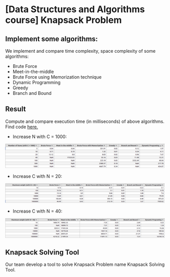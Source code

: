 # [Data Structures and Algorithms course] Knapsack Problem

## Implement some algorithms:

We implement and compare time complexity, space complexity of some algorithms:

- Brute Force
- Meet-in-the-middle
- Brute Force using Memorization technique
- Dynamic Programming
- Greedy
- Branch and Bound

## Result

Compute and compare execution time (in milliseconds) of above algorithms. Find code [here.](./Testing/TesingComplexity.py)

- Increase N with C = 1000:

![img](./Testing/Test_C%3D1000.png)

- Increase C with N = 20:

![img](./Testing/Test_N%3D20.png)

- Increase C with N = 40:

![img](./Testing/Test_N%3D40.png)

## Knapsack Solving Tool

Our team develop a tool to solve Knapsack Problem name Knapsack Solving Tool.